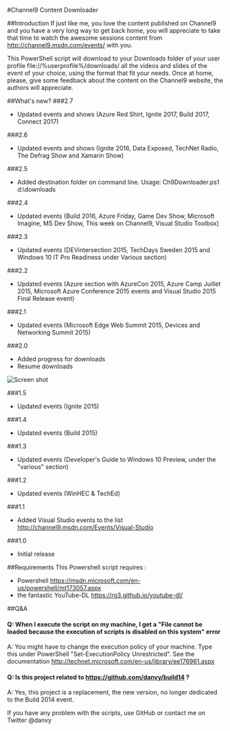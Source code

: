 #Channel9 Content Downloader

##Introduction
If just like me, you love the content published on Channel9 and you have a very long way to get back home, you will appreciate to take that time to watch the awesome sessions content from http://channel9.msdn.com/events/ with you.

This PowerShell script will download to your Downloads folder of your user profile file://%userprofile%/downloads/ all the videos and slides of the event of your choice, using the format that fit your needs.
Once at home, please, give some feedback about the content on the Channel9 website, the authors will appreciate.

##What's new?
###2.7
- Updated events and shows (Azure Red Shirt, Ignite 2017, Build 2017, Connect 2017)

###2.6
- Updated events and shows (Ignite 2016, Data Exposed, TechNet Radio, The Defrag Show and Xamarin Show)

###2.5
- Added destination folder on command line. Usage: Ch9Downloader.ps1 d:\downloads

###2.4
- Updated events (Build 2016, Azure Friday, Game Dev Show, Microsoft Imagine, MS Dev Show, This week on Channel9, Visual Studio Toolbox)

###2.3
- Updated events (DEVintersection 2015, TechDays Sweden 2015 and Windows 10 IT Pro Readiness under Various section)

###2.2
- Updated events (Azure section with AzureCon 2015, Azure Camp Juillet 2015, Microsoft Azure Conference 2015 events and Visual Studio 2015 Final Release event)

###2.1
- Updated events (Microsoft Edge Web Summit 2015, Devices and Networking Summit 2015)

###2.0
- Added progress for downloads
- Resume downloads

![Screen shot](https://github.com/danvy/Channel9/blob/master/img/Ch9Downloader2.JPG)

###1.5
- Updated events (Ignite 2015)

###1.4
- Updated events (Build 2015)

###1.3
- Updated events (Developer's Guide to Windows 10 Preview, under the "various" section)

###1.2
- Updated events (WinHEC & TechEd)

###1.1
- Added Visual Studio events to the list http://channel9.msdn.com/Events/Visual-Studio

###1.0
- Initial release

##Requirements
This Powershell script requires :
- Powershell https://msdn.microsoft.com/en-us/powershell/mt173057.aspx
- the fantastic YouTube-DL https://rg3.github.io/youtube-dl/

##Q&A
#### Q: When I execute the script on my machine, I get a "File cannot be loaded because the execution of scripts is disabled on this system" error
A: You might have to change the execution policy of your machine. Type this under PowerShell "Set-ExecutionPolicy Unrestricted". See the documentation http://technet.microsoft.com/en-us/library/ee176961.aspx
#### Q: Is this project related to https://github.com/danvy/build14 ?
A: Yes, this project is a replacement, the new version, no longer dedicated to the Build 2014 event.

If you have any problem with the scripts, use GitHub or contact me on Twitter @danvy
